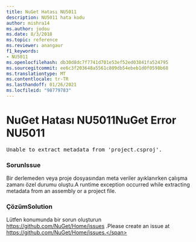 ```yaml
---
title: NuGet Hatası NU5011
description: NU5011 hata kodu
author: mishra14
ms.author: jodou
ms.date: 8/3/2018
ms.topic: reference
ms.reviewer: anangaur
f1_keywords:
- NU5011
ms.openlocfilehash: db30d8dc7f7741d701e53ef52ed03841fa524795
ms.sourcegitcommit: ee6c3f203648a5561c809db54ebeb1d0f0598b68
ms.translationtype: MT
ms.contentlocale: tr-TR
ms.lasthandoff: 01/26/2021
ms.locfileid: "98779783"
---
```

# <a name="nuget-error-nu5011"></a><span data-ttu-id="bc276-103">NuGet Hatası NU5011</span><span class="sxs-lookup"><span data-stu-id="bc276-103">NuGet Error NU5011</span></span>
<pre>Unable to extract metadata from 'project.csproj'.</pre>

### <a name="issue"></a><span data-ttu-id="bc276-104">Sorun</span><span class="sxs-lookup"><span data-stu-id="bc276-104">Issue</span></span>

<span data-ttu-id="bc276-105">Bir derlemeden veya proje dosyasından meta veriler ayıklanırken çalışma zamanı özel durumu oluştu.</span><span class="sxs-lookup"><span data-stu-id="bc276-105">A runtime exception occurred while extracting metadata from an assembly or a project file.</span></span>


### <a name="solution"></a><span data-ttu-id="bc276-106">Çözüm</span><span class="sxs-lookup"><span data-stu-id="bc276-106">Solution</span></span>

<span data-ttu-id="bc276-107">Lütfen konumunda bir sorun oluşturun https://github.com/NuGet/Home/issues .</span><span class="sxs-lookup"><span data-stu-id="bc276-107">Please create an issue at https://github.com/NuGet/Home/issues.</span></span>

